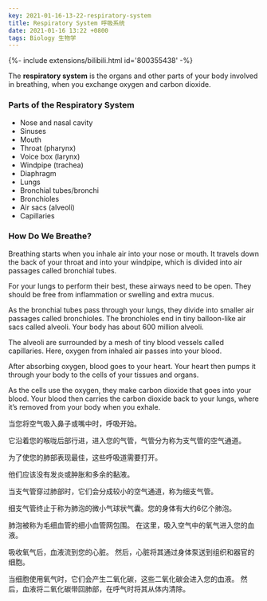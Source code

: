 ```yaml
---
key: 2021-01-16-13-22-respiratory-system
title: Respiratory System 呼吸系统
date: 2021-01-16 13:22 +0800
tags: Biology 生物学
---
```


<div>{%- include extensions/bilibili.html id='800355438' -%}</div>

The **respiratory system** is the organs and other parts of your body involved in breathing,
when you exchange oxygen and carbon dioxide.

### Parts of the Respiratory System

* Nose and nasal cavity
* Sinuses
* Mouth
* Throat (pharynx)
* Voice box (larynx)
* Windpipe (trachea)
* Diaphragm
* Lungs
* Bronchial tubes/bronchi
* Bronchioles
* Air sacs (alveoli)
* Capillaries

### How Do We Breathe?

Breathing starts when you inhale air into your nose or mouth.
It travels down the back of your throat and into your windpipe,
which is divided into air passages called bronchial tubes.

For your lungs to perform their best, these airways need to be open.
They should be free from inflammation or swelling and extra mucus.

As the bronchial tubes pass through your lungs,
they divide into smaller air passages called bronchioles.
The bronchioles end in tiny balloon-like air sacs called alveoli.
Your body has about 600 million alveoli.

The alveoli are surrounded by a mesh of tiny blood vessels called capillaries.
Here, oxygen from inhaled air passes into your blood.

After absorbing oxygen, blood goes to your heart.
Your heart then pumps it through your body to the cells of your tissues and organs.

As the cells use the oxygen, they make carbon dioxide that goes into your blood.
Your blood then carries the carbon dioxide back to your lungs,
where it’s removed from your body when you exhale.

当您将空气吸入鼻子或嘴中时，呼吸开始。

它沿着您的喉咙后部行进，进入您的气管，气管分为称为支气管的空气通道。

为了使您的肺部表现最佳，这些呼吸道需要打开。

他们应该没有发炎或肿胀和多余的黏液。

当支气管穿过肺部时，它们会分成较小的空气通道，称为细支气管。

细支气管终止于称为肺泡的微小气球状气囊。您的身体有大约6亿个肺泡。

肺泡被称为毛细血管的细小血管网包围。
在这里，吸入空气中的氧气进入您的血液。

吸收氧气后，血液流到您的心脏。
然后，心脏将其通过身体泵送到组织和器官的细胞。

当细胞使用氧气时，它们会产生二氧化碳，这些二氧化碳会进入您的血液。
然后，血液将二氧化碳带回肺部，在呼气时将其从体内清除。

<!--more-->
